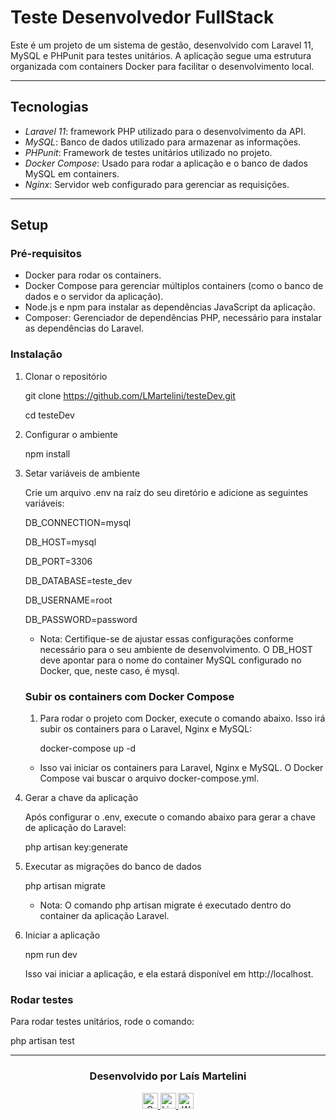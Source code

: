 # Teste Desenvolvedor FullStack

Este é um projeto de um sistema de gestão, desenvolvido com Laravel 11, MySQL e PHPunit para testes unitários. A aplicação segue uma estrutura organizada com containers Docker para facilitar o desenvolvimento local.

---

## Tecnologias

- *Laravel 11*: framework PHP utilizado para o desenvolvimento da API.
- *MySQL*: Banco de dados utilizado para armazenar as informações.
- *PHPunit*: Framework de testes unitários utilizado no projeto.
- *Docker Compose*: Usado para rodar a aplicação e o banco de dados MySQL em containers.
- *Nginx*: Servidor web configurado para gerenciar as requisições.

---

## Setup

### Pré-requisitos

- Docker para rodar os containers.
- Docker Compose para gerenciar múltiplos containers (como o banco de dados e o servidor da aplicação).
- Node.js e npm para instalar as dependências JavaScript da aplicação.
- Composer: Gerenciador de dependências PHP, necessário para instalar as dependências do Laravel.


### Instalação

1. Clonar o repositório

   git clone https://github.com/LMartelini/testeDev.git

   cd testeDev
   

2. Configurar o ambiente

   npm install
   

3. Setar variáveis de ambiente

   Crie um arquivo .env na raíz do seu diretório e adicione as seguintes variáveis:

    DB_CONNECTION=mysql

    DB_HOST=mysql

    DB_PORT=3306

    DB_DATABASE=teste_dev

    DB_USERNAME=root

    DB_PASSWORD=password

    - Nota: Certifique-se de ajustar essas configurações conforme necessário para o seu ambiente de desenvolvimento. O DB_HOST deve apontar para o nome do container MySQL configurado no Docker, que, neste caso, é mysql.
  
    ### Subir os containers com Docker Compose
    
    1. Para rodar o projeto com Docker, execute o comando abaixo. Isso irá subir os containers para o Laravel, Nginx e MySQL:
    
       docker-compose up -d

   - Isso vai iniciar os containers para Laravel, Nginx e MySQL. O Docker Compose vai buscar o arquivo docker-compose.yml.

4. Gerar a chave da aplicação

    Após configurar o .env, execute o comando abaixo para gerar a chave de aplicação do Laravel:

    php artisan key:generate


2. Executar as migrações do banco de dados

   php artisan migrate

   - Nota: O comando php artisan migrate é executado dentro do container da aplicação Laravel.
   

3. Iniciar a aplicação

   npm run dev

   Isso vai iniciar a aplicação, e ela estará disponível em http://localhost. 

### Rodar testes

Para rodar testes unitários, rode o comando:

php artisan test


---

<h3 align='center'>Desenvolvido por Laís Martelini</h3>
<div align='center'>
  <a href="mailto:laismartelini03@gmail.com" title="Gmail">
     <img src="https://img.shields.io/badge/-Gmail-FF0000?style=flat-square&labelColor=FF0000&logo=gmail&logoColor=white" alt="Gmail" style='height: 25px'/>
  </a>
  <a href="https://www.linkedin.com/in/laís-martelini/" title="LinkedIn">
     <img src="https://img.shields.io/badge/-Linkedin-0e76a8?style=flat-square&logo=Linkedin&logoColor=white" style='height: 25px' alt="LinkedIn"/>
  </a>
  <a href="https://api.whatsapp.com/send?phone=14998212174" title="WhatsApp">
     <img src="https://img.shields.io/badge/-WhatsApp-25d366?style=flat-square&labelColor=25d366&logo=whatsapp&logoColor=white" alt="WhatsApp" style='height: 25px'/>
  </a>
</div>
